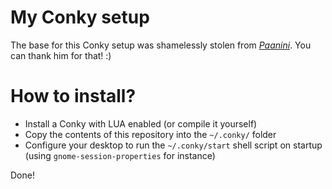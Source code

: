 # My Conky setup

The base for this Conky setup was shamelessly stolen from [*Paanini*](http://www.flickr.com/photos/68483313@N05/).
You can thank him for that! :)

# How to install?

  * Install a Conky with LUA enabled (or compile it yourself)
  * Copy the contents of this repository into the `~/.conky/` folder
  * Configure your desktop to run the `~/.conky/start` shell script on startup (using `gnome-session-properties` for instance)

Done!
